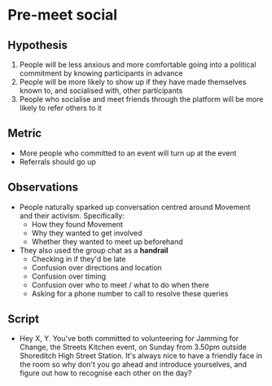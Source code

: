 # Pre-meet social

## Hypothesis

1. People will be less anxious and more comfortable going into a political commitment by knowing participants in advance
2. People will be more likely to show up if they have made themselves known to, and socialised with, other participants
3. People who socialise and meet friends through the platform will be more likely to refer others to it

## Metric

- More people who committed to an event will turn up at the event
- Referrals should go up

## Observations

- People naturally sparked up conversation centred around Movement and their activism. Specifically:
    - How they found Movement
    - Why they wanted to get involved
    - Whether they wanted to meet up beforehand
- They also used the group chat as a **handrail**
    - Checking in if they'd be late
    - Confusion over directions and location
    - Confusion over timing
    - Confusion over who to meet / what to do when there
    - Asking for a phone number to call to resolve these queries

## Script
- Hey X, Y. You've both committed to volunteering for Jamming for Change, the Streets Kitchen event, on Sunday from 3.50pm outside Shoreditch High Street Station. It's always nice to have a friendly face in the room so why don't you go ahead and introduce yourselves, and figure out how to recognise each other on the day?
